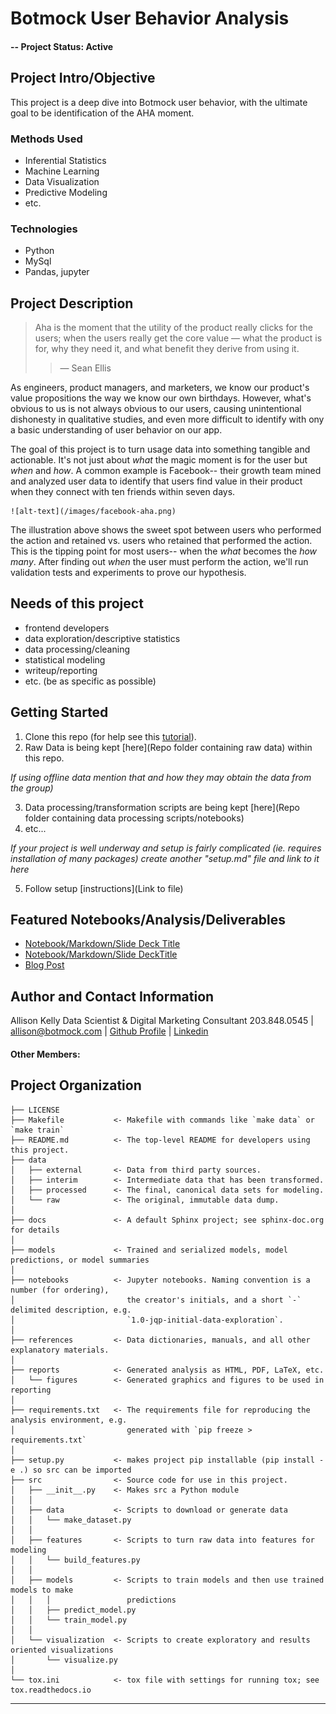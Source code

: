 
# Botmock User Behavior Analysis

#### -- Project Status: Active

## Project Intro/Objective
This project is a deep dive into Botmock user behavior, with the ultimate goal to be identification of the AHA moment.


### Methods Used
* Inferential Statistics
* Machine Learning
* Data Visualization
* Predictive Modeling
* etc.

### Technologies
* Python
* MySql
* Pandas, jupyter


## Project Description
> Aha is the moment that the utility of the product really clicks for the users; when the users really get the core value —
> what the product is for, why they need it, and what benefit they derive from using it.
>> — Sean Ellis

As engineers, product managers, and marketers, we know our product's value propositions the way we know our own birthdays. However, what's obvious to us is not always obvious to our users, causing unintentional dishonesty in qualitative studies, and even more difficult to identify with ony a basic understanding of user behavior on our app.

The goal of this project is to turn usage data into something tangible and actionable. It's not just about *what* the magic moment is for the user but *when* and *how*. A common example is Facebook-- their growth team mined and analyzed user data to identify that users find value in their product when they connect with ten friends within seven days.

	![alt-text](/images/facebook-aha.png)

The illustration above shows the sweet spot between users who performed the action and retained vs. users who retained that performed the action. This is the tipping point for most users-- when the *what* becomes the *how many*. After finding out *when* the user must perform the action, we'll run validation tests and experiments to prove our hypothesis.

## Needs of this project

- frontend developers
- data exploration/descriptive statistics
- data processing/cleaning
- statistical modeling
- writeup/reporting
- etc. (be as specific as possible)

## Getting Started

1. Clone this repo (for help see this [tutorial](https://help.github.com/articles/cloning-a-repository/)).
2. Raw Data is being kept [here](Repo folder containing raw data) within this repo.

*If using offline data mention that and how they may obtain the data from the group)*

3. Data processing/transformation scripts are being kept [here](Repo folder containing data processing scripts/notebooks)
4. etc...

*If your project is well underway and setup is fairly complicated (ie. requires installation of many packages) create another "setup.md" file and link to it here*  

5. Follow setup [instructions](Link to file)

## Featured Notebooks/Analysis/Deliverables
* [Notebook/Markdown/Slide Deck Title](link)
* [Notebook/Markdown/Slide DeckTitle](link)
* [Blog Post](link)


## Author and Contact Information
Allison Kelly
Data Scientist & Digital Marketing Consultant
203.848.0545 | allison@botmock.com | [Github Profile](https://www.github.com/akelly66) | [Linkedin](https://www.linkedin.com/in/akelly66)

#### Other Members:


Project Organization
------------

    ├── LICENSE
    ├── Makefile           <- Makefile with commands like `make data` or `make train`
    ├── README.md          <- The top-level README for developers using this project.
    ├── data
    │   ├── external       <- Data from third party sources.
    │   ├── interim        <- Intermediate data that has been transformed.
    │   ├── processed      <- The final, canonical data sets for modeling.
    │   └── raw            <- The original, immutable data dump.
    │
    ├── docs               <- A default Sphinx project; see sphinx-doc.org for details
    │
    ├── models             <- Trained and serialized models, model predictions, or model summaries
    │
    ├── notebooks          <- Jupyter notebooks. Naming convention is a number (for ordering),
    │                         the creator's initials, and a short `-` delimited description, e.g.
    │                         `1.0-jqp-initial-data-exploration`.
    │
    ├── references         <- Data dictionaries, manuals, and all other explanatory materials.
    │
    ├── reports            <- Generated analysis as HTML, PDF, LaTeX, etc.
    │   └── figures        <- Generated graphics and figures to be used in reporting
    │
    ├── requirements.txt   <- The requirements file for reproducing the analysis environment, e.g.
    │                         generated with `pip freeze > requirements.txt`
    │
    ├── setup.py           <- makes project pip installable (pip install -e .) so src can be imported
    ├── src                <- Source code for use in this project.
    │   ├── __init__.py    <- Makes src a Python module
    │   │
    │   ├── data           <- Scripts to download or generate data
    │   │   └── make_dataset.py
    │   │
    │   ├── features       <- Scripts to turn raw data into features for modeling
    │   │   └── build_features.py
    │   │
    │   ├── models         <- Scripts to train models and then use trained models to make
    │   │   │                 predictions
    │   │   ├── predict_model.py
    │   │   └── train_model.py
    │   │
    │   └── visualization  <- Scripts to create exploratory and results oriented visualizations
    │       └── visualize.py
    │
    └── tox.ini            <- tox file with settings for running tox; see tox.readthedocs.io


--------
